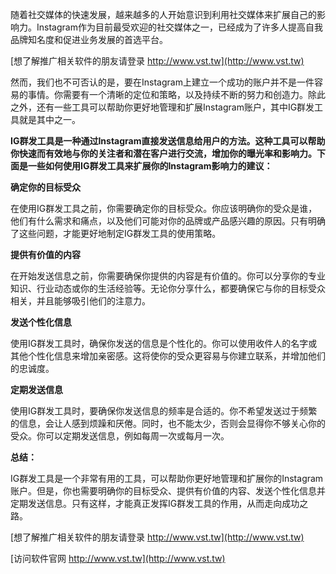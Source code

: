 随着社交媒体的快速发展，越来越多的人开始意识到利用社交媒体来扩展自己的影响力。Instagram作为目前最受欢迎的社交媒体之一，已经成为了许多人提高自我品牌知名度和促进业务发展的首选平台。

[想了解推广相关软件的朋友请登录 http://www.vst.tw](http://www.vst.tw)

然而，我们也不可否认的是，要在Instagram上建立一个成功的账户并不是一件容易的事情。你需要有一个清晰的定位和策略，以及持续不断的努力和创造力。除此之外，还有一些工具可以帮助你更好地管理和扩展Instagram账户，其中IG群发工具就是其中之一。

**IG群发工具是一种通过Instagram直接发送信息给用户的方法。这种工具可以帮助你快速而有效地与你的关注者和潜在客户进行交流，增加你的曝光率和影响力。下面是一些如何使用IG群发工具来扩展你的Instagram影响力的建议：**

**确定你的目标受众**

在使用IG群发工具之前，你需要确定你的目标受众。你应该明确你的受众是谁，他们有什么需求和痛点，以及他们可能对你的品牌或产品感兴趣的原因。只有明确了这些问题，才能更好地制定IG群发工具的使用策略。

**提供有价值的内容**

在开始发送信息之前，你需要确保你提供的内容是有价值的。你可以分享你的专业知识、行业动态或你的生活经验等。无论你分享什么，都要确保它与你的目标受众相关，并且能够吸引他们的注意力。

**发送个性化信息**

使用IG群发工具时，确保你发送的信息是个性化的。你可以使用收件人的名字或其他个性化信息来增加亲密感。这将使你的受众更容易与你建立联系，并增加他们的忠诚度。

**定期发送信息**

使用IG群发工具时，要确保你发送信息的频率是合适的。你不希望发送过于频繁的信息，会让人感到烦躁和厌倦。同时，也不能太少，否则会显得你不够关心你的受众。你可以定期发送信息，例如每周一次或每月一次。

**总结：**

IG群发工具是一个非常有用的工具，可以帮助你更好地管理和扩展你的Instagram账户。但是，你也需要明确你的目标受众、提供有价值的内容、发送个性化信息并定期发送信息。只有这样，才能真正发挥IG群发工具的作用，从而走向成功之路。

[想了解推广相关软件的朋友请登录 http://www.vst.tw](http://www.vst.tw)


[访问软件官网 http://www.vst.tw](http://www.vst.tw)
